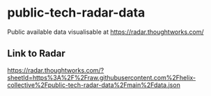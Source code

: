 # public-tech-radar-data
Public available data visualisable at https://radar.thoughtworks.com/

## Link to Radar

https://radar.thoughtworks.com/?sheetId=https%3A%2F%2Fraw.githubusercontent.com%2Fhelix-collective%2Fpublic-tech-radar-data%2Fmain%2Fdata.json
